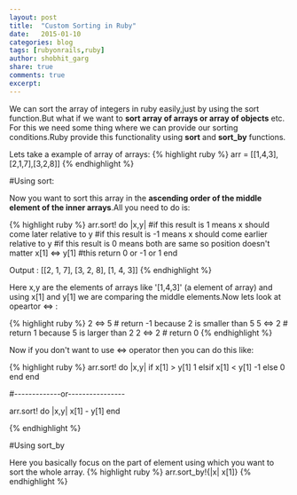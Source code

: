 ```yaml
---
layout: post
title:  "Custom Sorting in Ruby"
date:   2015-01-10
categories: blog
tags: [rubyonrails,ruby]
author: shobhit_garg
share: true
comments: true
excerpt:
---
```


We can sort the array of integers in ruby easily,just by using the sort function.But what if we want to __sort array of arrays or array of objects__ etc.
For this we need some thing where we can provide our sorting conditions.Ruby provide this functionality using __sort__ and __sort_by__ functions.

Lets take a example of array of arrays:
{% highlight ruby %}
arr = [[1,4,3],[2,1,7],[3,2,8]]
{% endhighlight %}

#Using sort:

Now you want to sort this array in the __ascending order of the middle element of the inner arrays__.All you need to do is:

{% highlight ruby %}
arr.sort! do |x,y| 
	#if this result is 1 means x should come later relative to y
	#if this result is -1 means x should come earlier relative to y
	#if this result is 0 means both are same so position doesn't matter
	x[1] <=> y[1] #this return 0 or -1 or 1
end

Output : [[2, 1, 7], [3, 2, 8], [1, 4, 3]] 
{% endhighlight %}


Here x,y are the elements of arrays like '[1,4,3]' (a element of array) and using x[1] and y[1] we are comparing the middle elements.Now lets look at opeartor <=> :

{% highlight ruby %}
2 <=> 5 # return -1 because 2 is smaller than 5
5 <=> 2 # return 1 because 5 is larger than 2
2 <=> 2 # return 0
{% endhighlight %}

Now if you don't want to use <=> operator then you can do this like:

{% highlight ruby %}
arr.sort! do |x,y|
	if x[1] > y[1]
		1
	elsif x[1] < y[1]
	   -1
	else
	  0
	end
end

#-------------or----------------

arr.sort! do |x,y|
	x[1] - y[1]
end

{% endhighlight %}

#Using sort_by

Here you basically focus on the part of element using which you want to sort the whole array.
{% highlight ruby %}
arr.sort_by!{|x| x[1]}
{% endhighlight %}
